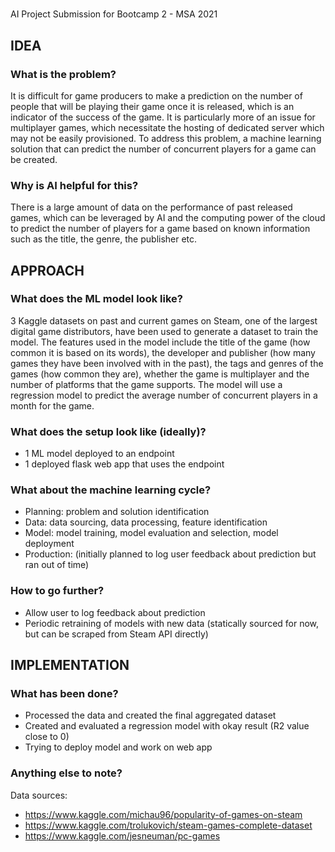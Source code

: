 # <insert cool project name here>
AI Project Submission for Bootcamp 2 - MSA 2021

## IDEA
### What is the problem?
It is difficult for game producers to make a prediction on the number of people that will be playing their game once it is released, which is an indicator of the success of the game. It is particularly more of an issue for multiplayer games, which necessitate the hosting of dedicated server which may not be easily provisioned. To address this problem, a machine learning solution that can predict the number of concurrent players for a game can be created.

### Why is AI helpful for this?
There is a large amount of data on the performance of past released games, which can be leveraged by AI and the computing power of the cloud to predict the number of players for a game based on known information such as the title, the genre, the publisher etc.

## APPROACH
### What does the ML model look like?
3 Kaggle datasets on past and current games on Steam, one of the largest digital game distributors, have been used to generate a dataset to train the model. The features used in the model include the title of the game (how common it is based on its words), the developer and publisher (how many games they have been involved with in the past), the tags and genres of the games (how common they are), whether the game is multiplayer and the number of platforms that the game supports. The model will use a regression model to predict the average number of concurrent players in a month for the game.

### What does the setup look like (ideally)?
* 1 ML model deployed to an endpoint
* 1 deployed flask web app that uses the endpoint

### What about the machine learning cycle?
* Planning: problem and solution identification
* Data: data sourcing, data processing, feature identification
* Model: model training, model evaluation and selection, model deployment
* Production: (initially planned to log user feedback about prediction but ran out of time)

### How to go further?
* Allow user to log feedback about prediction
* Periodic retraining of models with new data (statically sourced for now, but can be scraped from Steam API directly)

## IMPLEMENTATION
### What has been done?
* Processed the data and created the final aggregated dataset
* Created and evaluated a regression model with okay result (R2 value close to 0)
* Trying to deploy model and work on web app

### Anything else to note?
Data sources:
* https://www.kaggle.com/michau96/popularity-of-games-on-steam
* https://www.kaggle.com/trolukovich/steam-games-complete-dataset
* https://www.kaggle.com/jesneuman/pc-games
